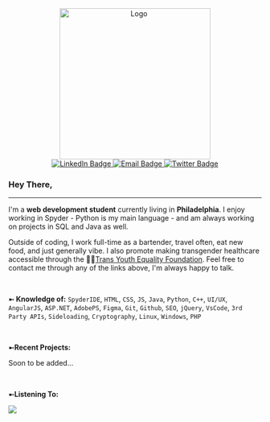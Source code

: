 <div id="header" align="center">
  <img src="https://media.giphy.com/media/v1.Y2lkPTc5MGI3NjExam51aGRwcGV0eXBvOHhlOWZocTVqcmYwajU2MW5oeHVicTg2bDZmciZlcD12MV9pbnRlcm5hbF9naWZfYnlfaWQmY3Q9cw/oNvQAvLqCBhyssXfmb/giphy.gif" width="300" alt="Logo"/>
</div>

<div id="badges" align="center">
  <a href="https://www.linkedin.com/in/colton-fannin">
    <img src="https://img.shields.io/badge/LinkedIn-blue?style=for-the-badge&logo=linkedin&logoColor=white" alt="LinkedIn Badge"/>
  </a>
  <a href="mailto:colton.fannin@outlook.com">
    <img src="https://img.shields.io/badge/Email-red?style=for-the-badge&logo=gmail&logoColor=white" alt="Email Badge"/>
  </a>
  <a href="https://twitter.com/Cole71735681370">
    <img src="https://img.shields.io/badge/Twitter-blue?style=for-the-badge&logo=twitter&logoColor=white" alt="Twitter Badge"/>
  </a>
</div>

<h3>Hey There,</h3>

<hr>

<section>
<p>
  I'm a <b>web development student</b> currently living in <b>Philadelphia</b>. I enjoy working in Spyder - Python is my main language - and am always working on projects in SQL and Java as well. 
</p>
<p>
  Outside of coding, I work full-time as a bartender, travel often, eat new food, and just generally vibe. I also promote making transgender healthcare accessible through the 🏳️‍⚧️<a href="http://www.transyouthequality.org/">Trans Youth Equality Foundation</a>. Feel free to contact me through any of the links above, I'm always happy to talk.
</p>
</section>

<br>
<p>
  ➼<b> Knowledge of:</b> <code>SpyderIDE</code>, <code>HTML</code>, <code>CSS</code>, <code>JS</code>, <code>Java</code>, <code>Python</code>, <code>C++</code>, <code>UI/UX</code>, <code>AngularJS</code>, <code>ASP.NET</code>, <code>AdobePS</code>, <code>Figma</code>, <code>Git</code>, <code>Github</code>, <code>SEO</code>, <code>jQuery</code>, <code>VsCode</code>, <code>3rd Party APIs</code>, <code>Sideloading</code>, <code>Cryptography</code>, <code>Linux</code>, <code>Windows</code>, <code>PHP</code>
</p>

<br>
<p>
  ➼<b>Recent Projects:</b>
  <p>
    Soon to be added...
  </p>
</p>

<br>
<p>
  ➼<b>Listening To:</b>
</p>
<img src="https://spotify-github-profile.vercel.app/api/view.svg?uid=31uqmatvkighk2ytabsz25veomne&redirect=true][https://spotify-github-profile.vercel.app/api/view.svg?uid=31uqmatvkighk2ytabsz25veomne&cover_image=true&theme=natemoo-re&show_offline=false&background_color=121212&interchange=true&bar_color=53b14f&bar_color_cover=false"/>

